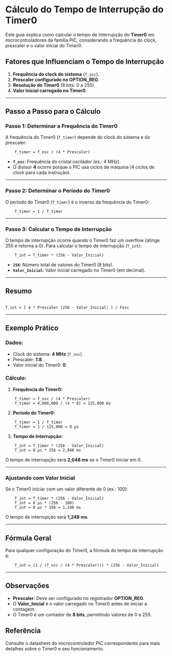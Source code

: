 # Cálculo do Tempo de Interrupção do Timer0

Este guia explica como calcular o tempo de interrupção do **Timer0** em microcontroladores da família PIC, considerando a frequência do clock, prescaler e o valor inicial do Timer0.

## Fatores que Influenciam o Tempo de Interrupção
1. **Frequência do clock do sistema** (`f_osc`).
2. **Prescaler configurado no OPTION_REG**.
3. **Resolução do Timer0** (8 bits: 0 a 255).
4. **Valor inicial carregado no Timer0**.

---

## Passo a Passo para o Cálculo

### **Passo 1: Determinar a Frequência do Timer0**
A frequência do Timer0 (`f_timer`) depende do clock do sistema e do prescaler:

```
    f_timer = f_osc / (4 * Prescaler)
```

- **`f_osc`**: Frequência do cristal oscilador (ex.: 4 MHz).
- O divisor **4** ocorre porque o PIC usa ciclos de máquina (4 ciclos de clock para cada instrução).

---

### **Passo 2: Determinar o Período do Timer0**
O período do Timer0 (`T_timer`) é o inverso da frequência do Timer0:

```
    T_timer = 1 / f_timer
```

---

### **Passo 3: Calcular o Tempo de Interrupção**
O tempo de interrupção ocorre quando o Timer0 faz um overflow (atinge 255 e retorna a 0). Para calcular o tempo de interrupção (`T_int`):

```
    T_int = T_timer * (256 - Valor_Inicial)
```

- **`256`**: Número total de valores do Timer0 (8 bits).
- **`Valor_Inicial`**: Valor inicial carregado no Timer0 (em decimal).

---

## Resumo

```

T_int = [ 4 * Prescaler (256 - Valor_Inicial) ] / Fosc

```

---

## Exemplo Prático

### **Dados:**
- Clock do sistema: **4 MHz** (`f_osc`).
- Prescaler: **1:8**.
- Valor inicial do Timer0: **0**.

### **Cálculo:**

1. **Frequência do Timer0:**
```
    f_timer = f_osc / (4 * Prescaler)
    f_timer = 4,000,000 / (4 * 8) = 125,000 Hz
```

2. **Período do Timer0:**
```
    T_timer = 1 / f_timer
    T_timer = 1 / 125,000 = 8 µs
```

3. **Tempo de Interrupção:**
```
    T_int = T_timer * (256 - Valor_Inicial)
    T_int = 8 µs * 256 = 2,048 ms
```

O tempo de interrupção será **2,048 ms** se o Timer0 iniciar em 0.

---

### **Ajustando com Valor Inicial**
Se o Timer0 iniciar com um valor diferente de 0 (ex.: 100):

```
    T_int = T_timer * (256 - Valor_Inicial)
    T_int = 8 µs * (256 - 100)
    T_int = 8 µs * 156 = 1,248 ms
```

O tempo de interrupção será **1,248 ms**.

---

## Fórmula Geral
Para qualquer configuração do Timer0, a fórmula do tempo de interrupção é:

```
    T_int = (1 / (f_osc / (4 * Prescaler))) * (256 - Valor_Inicial)
```

---

## Observações
- **Prescaler**: Deve ser configurado no registrador **OPTION_REG**.
- O **Valor_Inicial** é o valor carregado no Timer0 antes de iniciar a contagem.
- O Timer0 é um contador de **8 bits**, permitindo valores de 0 a 255.

## Referência
Consulte o datasheet do microcontrolador PIC correspondente para mais detalhes sobre o Timer0 e seu funcionamento.
